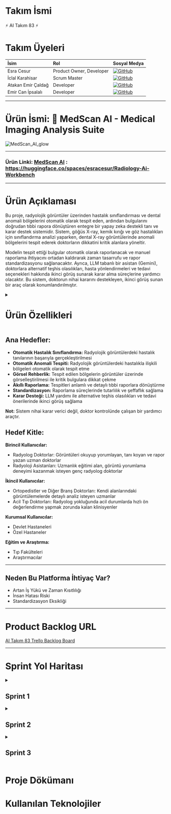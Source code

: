# Takım İsmi
⚡ AI Takım 83 ⚡


# Takım Üyeleri


| İsim | Rol                 |  Sosyal Medya                                                                          |
| :------- | :--------------------------------------- | :--------------- |
| Esra Cesur | Product Owner, Developer     | [![GitHub](https://img.shields.io/badge/GitHub-181717?style=flat&logo=github)](https://github.com/EsraCesur4)  |
| İclal Karahisar         |   Scrum Master    |  [![GitHub](https://img.shields.io/badge/GitHub-181717?style=flat&logo=github)](https://github.com/iclal02)  |
| Atakan Emir Çaldağ    | Developer        |   [![GitHub](https://img.shields.io/badge/GitHub-181717?style=flat&logo=github)](https://github.com/atakancaldag)   |
| Emir Can İpsalalı       | Developer        | [![GitHub](https://img.shields.io/badge/GitHub-181717?style=flat&logo=github)](https://github.com/emiripsalali) |

---
# Ürün İsmi: 🩻 MedScan AI - Medical Imaging Analysis Suite

<img width="1536" height="613" alt="MedScan_AI_glow" src="https://github.com/user-attachments/assets/f656625e-a6a5-434d-9d1f-07482b1ce90b" />

---

### Ürün Linki: [MedScan AI](https://huggingface.co/spaces/esracesur/Radiology-Ai-Workbench) : https://huggingface.co/spaces/esracesur/Radiology-Ai-Workbench

---

# Ürün Açıklaması

Bu proje, radyolojik görüntüler üzerinden hastalık sınıflandırması ve dental anomali bölgelerini otomatik olarak tespit eden, ardından bulgularını doğrudan tıbbi rapora dönüştüren entegre bir yapay zeka destekli tanı ve karar destek sistemidir. Sistem, göğüs X-ray, kemik kırığı ve göz hastalıkları için sınıflandırma analizi yaparken, dental X-ray görüntülerinde anomali bölgelerini tespit ederek doktorların dikkatini kritik alanlara yöneltir.

Modelin tespit ettiği bulgular otomatik olarak raporlanacak ve manuel raporlama ihtiyacını ortadan kaldırarak zaman tasarrufu ve rapor standardizasyonu sağlanacaktır. Ayrıca, LLM tabanlı bir asistan (Gemini), doktorlara alternatif teşhis olasılıkları, hasta yönlendirmeleri ve tedavi seçenekleri hakkında ikinci görüş sunarak karar alma süreçlerine yardımcı olacaktır. Bu sistem, doktorun nihai kararını destekleyen, ikinci görüş sunan bir araç olarak konumlandırılmıştır.

<details>
  <summary><h1>Ürün Özellikleri</h1></summary>
  
# 🩻 MedScan AI - Medical Imaging Analysis Suite

## 🫁 Göğüs X-Ray Analizi

- **4-Sınıf CNN Modeli**: `Normal`, `COVID-19`, `Pneumonia`, `Tuberculosis`
- **Sınıflandırma**: Hastalık türü belirleme
- **Görüntü Filtreleri**: `Original`, `Negative`, `Green Channel`, `CLAHE`

---

## 🦴 Kemik Kırığı Tespiti

- **2-Aşamalı Sistem**:
  - Aşama 1: Binary Classification (`Fractured / Not Fractured`) 
  - Aşama 2: Multi-class Fracture Typing 
- **10 Kırık Türü**:
  - `Avulsion`, `Comminuted`, `Fracture Dislocation`, `Greenstick`, `Hairline`,  
    `Impacted`, `Longitudinal`, `Oblique`, `Pathological`, `Spiral`
- **Sınıflandırma**: Kırık varlığı ve türü belirleme

---

## 🦷 Dental X-Ray Analizi

- **YOLOv8 Object Detection**:
  - `Cavities`, `Fillings`, `Impacted_Teeth`, `Implants`
- **Bounding Box Visualization**: Anomali bölgelerinin işaretlenmesi
- **Çoklu Tespit**: Tek görüntüde birden fazla dental problemin konumsal tespiti
- **Anomali Lokalizasyonu**: Dental sorunların görüntü üzerinde gösterimi

---

## 👁️‍🗨️ Göz Fundus Analizi

- **5-Sınıf EfficientNetB3 Modeli**:
  - `ARMD`, `Cataract`, `Diabetic Retinopathy`, `Glaucoma`, `Normal`
- **Sınıflandırma**: Retinal hastalık türü belirleme

---

## 🤖 Gemini AI Entegrasyonu

- **Medical Assistant**: Analiz sonuçlarına dair etkileşimli soru-cevap
- **Contextual Analysis**: Bulguların tıbbi olarak yorumlanması
- **Treatment Recommendations**: Tedavi ve yönlendirme önerileri

---

## 🧑‍💻 Gelişmiş Kullanıcı Arayüzü

- **Otomatik Rapor Üretimi**: Tıbbi analiz sonrası otomatik metin oluşturma
- **Zoom & Pan**: `0.5x` – `3x` görsellerde yakınlaştırma ve kaydırma desteği
- **Drag & Drop Upload**: Görüntü yüklemeyi kolaylaştıran sistem
- **Responsive Design**: Mobil ve masaüstü uyumlu arayüz
- **Login**: Doktor girişi ve oturum yönetimi
- **PDF Export**: Otomatik raporların PDF formatında dışa aktarımı

  
</details>

## Ana Hedefler:

- **Otomatik Hastalık Sınıflandırma:** Radyolojik görüntülerdeki hastalık tanılarının başarıyla gerçekleştirilmesi
- **Otomatik Anomali Tespiti:** Radyolojik görüntülerdeki hastalıkla ilişkili bölgeleri otomatik olarak tespit etme
- **Görsel Rehberlik:** Tespit edilen bölgelerin görüntüler üzerinde görselleştirilmesi ile kritik bulgulara dikkat çekme 
- **Akıllı Raporlama:** Tespitleri anlamlı ve detaylı tıbbi raporlara dönüştürme
- **Standardizasyon:** Raporlama süreçlerinde tutarlılık ve şeffaflık sağlama
- **Karar Desteği:** LLM yardımı ile alternative teşhis olasılıkları ve tedavi önerilerinde ikinci görüş sağlama

**Not:** Sistem nihai karar verici değil, doktor kontrolünde çalışan bir yardımcı araçtır.

## Hedef Kitle:

**Birincil Kullanıcılar:**
- Radyolog Doktorlar: Görüntüleri okuyup yorumlayan, tanı koyan ve rapor yazan uzman doktorlar
- Radyoloji Asistanları: Uzmanlık eğitimi alan, görüntü yorumlama deneyimi kazanmak isteyen genç radyolog doktorlar

**İkincil Kullanıcılar:**
- Ortopedistler ve Diğer Branş Doktorları: Kendi alanlarındaki görüntülemelerde detaylı analiz isteyen uzmanlar
- Acil Tıp Doktorları: Radyolog yokluğunda acil durumlarda hızlı ön değerlendirme yapmak zorunda kalan klinisyenler

**Kurumsal Kullanıcılar:**
- Devlet Hastaneleri
- Özel Hastaneler

**Eğitim ve Araştırma:**
- Tıp Fakülteleri
- Araştırmacılar

---

## Neden Bu Platforma İhtiyaç Var?

- Artan İş Yükü ve Zaman Kısıtlılığı
- İnsan Hatası Riski
- Standardizasyon Eksikliği

---


# Product Backlog URL

[AI Takım 83 Trello Backlog Board](https://trello.com/b/zEVe7Gs3/radyolojik-gorseller-uzerinden-otomatik-tani-ve-raporlama-sistemi)


---
# Sprint Yol Haritası
<details>
  <summary><h2>Sprint 1</h2></summary>

## Sprint Notları
Sprint süresince yapılması planlanan görevler backlog içerisine tanımlanmıştır.  
Projenin temel yapısı oluşturulmuştur.

---

##  Sprint Puanları

- **Toplam Backlog Puanı:** 340 puan  
- **Sprint 1 Hedefi:** 100 puan

**Sprint 1 içeriği:**
- Altyapı kurulumu  
- Veri toplama  
- İlk model eğitimi  
- İlk arayüz tasarımı

---

## 🗣 Daily Scrum

Günlük scrum toplantılarımız **WhatsApp grubu üzerinden yazılı olarak** gerçekleştirilmiştir.  
Her gün ekip üyeleri tarafından:

-  Bir önceki gün yapılan işler  
-  O gün planlanan görevler  
-  Karşılaşılan engeller veya ihtiyaç duyulan destekler  

belirli bir formatla gruba aktarılmıştır.

🗂 **Günlük konuşma kayıtları:**  
📄 [daily.pdf](Documentation/daily.pdf)

---

##  Sprint Board

![Sprint Board](Documentation/trello1.png)

---

## Ürün Durumu (Ekran Görüntüleri)

![RadiologyWorkbench_Web_Arayüzü_1](https://github.com/user-attachments/assets/f7a2cd72-cbe2-4072-b9cc-6ef964cadde9)


![RadiologyWorkbench_Web_Arayüzü_2](https://github.com/user-attachments/assets/3e39d3ff-a82f-4600-b610-9cd98fa6b021)


![Binary_Classification_densenet](https://github.com/user-attachments/assets/b13ead65-89b2-44f6-be66-39e6acbbc20f)

---

##  Sprint Review

- Göğüs X-ray verileri başarıyla toplanmış ve analiz edilmiştir.
- Veriler üzerinde, hastalıklı ve sağlıklı etiketlerine göre bir ikili (binary) sınıflandırma modeli geliştirilmiştir.
- Hastalıklı olarak etiketlenmiş veriler üzerinde çok sınıflı (multi-class) sınıflandırma modeli bulunmuştur.  
- Görselleştirme ve anomali işaretleme bir sonraki sprint'e ertelendi.  
- Raporlama için Gemini entegrasyonu planlandı fakat henüz başlatılmadı. Prompt yapıları Sprint 2’ye aktarılmıştır.  
- Sistem, ileride farklı vücut bölgelerini analiz edebilecek şekilde genişletilebilir.
- Web sitesine yönelik genel bir kullanıcı arayüzü tasarımı gerçekleştirildi.

 **Sprint Review Katılımcıları:**
- Esra Cesur  
- İclal Karahisar  
- Atakan Emir Çaldağ  
- Emir Can İpsalalı

---

## Sprint Retrospective

- Toplantı zamanları belirlendi.  
- Takım içi görev dağılımları yapıldı.

</details>


<details>
  <summary><h2>Sprint 2</h2></summary>

## Sprint Notları
Sprint 2 kapsamında model geliştirme çalışmaları devam ettirilmiş, görselleştirme ve göğüs X-ray görüntülerinin sınıflandırılması yapılmıştır.  
Ayrıca, sistemin hem frontend hem de backend tarafında geliştirme çalışmaları gerçekleştirilmiştir.

---

##  Sprint Puanları

- **Toplam Backlog Puanı:** 340 puan  
- **Sprint 2 Hedefi:** 120 puan

**Sprint 2 içeriği:**
- Ana modellerin eğitimi  
- Görselleştirme çıktılarının alınması  
- LLM destekli raporlama sistemine başlangıç  
- Frontend ve backend geliştirmeleri  

---

## 🗣 Daily Scrum

Günlük scrum toplantılarımız **WhatsApp grubu üzerinden yazılı olarak** gerçekleştirilmiştir.  

🗂 **Günlük konuşma kayıtları:**  
📄 [daily2.pdf](Documentation/daily2.pdf)

---

##  Sprint Board

![Sprint Board](Documentation/trello2.png)

---

## Ürün Durumu (Ekran Görüntüleri)

![RadiologyWorkbench_Login_Arayüzü](https://github.com/user-attachments/assets/81fd4265-a102-4f0d-8c31-dff87649044d)

![RadiologyWorkbench_Web_Arayüzü_Model_No_Finding](https://github.com/user-attachments/assets/39f2d190-06b1-44bb-903d-9b0784459859
)

![RadiologyWorkbench_Web_Arayüzü_Model_Findings_Detected](https://github.com/user-attachments/assets/ac744a94-6b8b-487c-8d9e-74af5ffb37f2
)

![RadiologyWorkbench_Web_Arayüzü_Assistant_Answer](https://github.com/user-attachments/assets/07777a35-53fa-4be7-b426-5d03f7024a25
)

---

##  Sprint Review

- Göğüs X-ray verileri sınıflandırılarak analiz edilmiştir.  
- Görselleştirme çıktıları başarıyla alınmış ve yorumlanmıştır.  
- LLM entegrasyonu başlatılmıştır (rapor üretimi için prompt çalışmaları yapılmıştır).  
- Hastalıklı olarak etiketlenmiş veriler üzerinde çok sınıflı (multi-class) sınıflandırma modeli eğitilmiştir.  
- Raporlama sistemine yönelik prototipleme süreci başlatılmıştır.

**Sprint Review Katılımcıları:**
- Esra Cesur  
- İclal Karahisar  
- Atakan Emir Çaldağ  
- Emir Can İpsalalı

---

## Sprint Retrospective

- Görselleştirme çıktıları, model doğruluğuyla tutarlı şekilde başarılı sonuçlar verdi.  
- Bir sonraki sprintte sistem entegrasyonu ve demo yayınına ağırlık verilecek.

</details>


<details>
  <summary><h2>Sprint 3</h2></summary>


Sprint 3 kapsamında sistemin kapsamı genişletilerek sadece göğüs röntgeni değil, **diş** ve **kemik** gibi farklı anatomik bölgeler için de analiz yapılabilecek şekilde altyapı güncellenmiştir.  
Ayrıca, uygulamanın erişilebilirliğini artırmak amacıyla bir **canlı demo Hugging Face üzerinde** yayınlanmıştır.
Frontend'de kullanıcı deneyimini iyileştiren tasarım değişiklikleri yapılmış, raporlama çıktıları daha kullanıcı dostu hale getirilmiştir.

## 🗣 Daily Scrum

Günlük scrum toplantılarımız yine **WhatsApp grubu üzerinden yazılı olarak** gerçekleştirilmiştir.

## Ürün Durumu (Ekran Görüntüleri)

📍 **Goz Hastaliklari Siniflandirma Sonucu:**  
![Live_UI_Anatomy](Documentation/image/ocular_disease.png)

📍 **Diş Görüntüsü Sınıflandırma Sonucu:**  
![Dental_Detection](Documentation/image/dental_xray.png)

📍 **Kemik Anomali Görselleştirmesi:**  
![Bone_Detection](Documentation/image/bone_fracture.png)

📍 **Canlı Demo Hugging Face:**  
Uygulama, daha geniş kullanıcı kitlesinin test edebilmesi amacıyla Hugging Face üzerinde canlıya alınmıştır:  
🔗 [https://huggingface.co/spaces/YOUR_TEAM/YOUR_PROJECT](https://huggingface.co/spaces/esracesur/Radiology-Ai-Workbench)



## 🚀 Uygulama Kullanımı ve Yayın Ortamı

Proje, gerçek kullanıcı deneyimini iyileştirmek ve kullanımı daha pratik hale getirmek amacıyla, gerçek hayatta birebir karşılığı olmayan "kart numarası" ve "hastane ID" gibi giriş alanları sistemden kaldırılarak sadeleştirilmiştir.  
Bu sadeleştirme sayesinde kullanıcıların sistemi keşfetmesi, test etmesi ve öğrenmesi kolaylaştırılmıştır. Modelin yuklenmesi basarisiz olmasi durumunda gemini ai ile model analiz edilip, sistemi korumaya alinmistir.

Uygulama halen geliştirilmeye devam etmekte olup; eksik yönleri giderilerek işlevselliği artırılacaktır.

🔗 **Canlı Uygulama Adresi:**  
[http://34.78.167.90:8000](http://34.78.167.90:8000)

🔐 **Test Hesapları:**

| Rol    | TC Kimlik No   | Şifre      |
|--------|----------------|------------|
| Admin  | 12345678901    | admin123   |
| Doktor | 98765432109    | doctor123  |

📍 **Canlı Demo (Development)**  

 **Giris Sekmesi**
![Dental_Detection](Documentation/image/light_login.png)

 **Gogus xray goruntuleme ve raporlama**  
![Bone_Detection](Documentation/image/light_dashboard.png)

</details>

# Proje Dökümanı

# Kullanılan Teknolojiler
